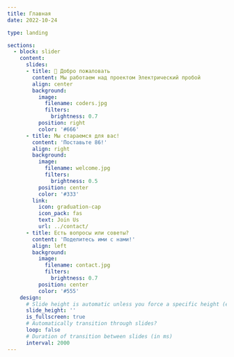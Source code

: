 ```yaml
---
title: Главная
date: 2022-10-24

type: landing

sections:
  - block: slider
    content:
      slides:
      - title: 👋 Добро пожаловать
        content: Мы работаем над проектом Электрический пробой
        align: center
        background:
          image:
            filename: coders.jpg
            filters:
              brightness: 0.7
          position: right
          color: '#666'
      - title: Мы стараемся для вас!
        content: 'Поставьте 86!'
        align: right
        background:
          image:
            filename: welcome.jpg
            filters:
              brightness: 0.5
          position: center
          color: '#333'
        link:
          icon: graduation-cap
          icon_pack: fas
          text: Join Us
          url: ../contact/
      - title: Есть вопросы или советы?
        content: 'Поделитесь ими с нами!'
        align: left
        background:
          image:
            filename: contact.jpg
            filters:
              brightness: 0.7
          position: center
          color: '#555'
    design:
      # Slide height is automatic unless you force a specific height (e.g. '400px')
      slide_height: ''
      is_fullscreen: true
      # Automatically transition through slides?
      loop: false
      # Duration of transition between slides (in ms)
      interval: 2000
---
```

